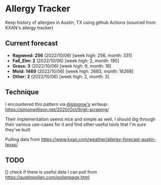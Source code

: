 # Allergy Tracker

Keep history of allergies in Austin, TX using github Actions (sourced from KXAN's allergy tracker)

## Current forecast
<!-- INJECT FORECAST -->
- **Ragweed: 256** (2022/10/06)  [week high: 256, month: 331]
- **Fall_Elm: 2** (2022/10/06)  [week high: 2, month: 190]
- **Grass: 3** (2022/10/06)  [week high: 9, month: 18]
- **Mold: 1469** (2022/10/06)  [week high: 2683, month: 16268]
- **Other: 2** (2022/10/06)  [week high: 2, month: 3]
<!-- END INJECT FORECAST -->

## Technique

I encountered this pattern via [@simonw's](https://github.com/simonw) writeup: https://simonwillison.net/2020/Oct/9/git-scraping/

Their implementation seems nice and simple as well, I should dig through their various use-cases for it and find other useful tools that I'm sure they've built

Pulling data from https://www.kxan.com/weather/allergy-forecast-austin-texas/

## TODO

[] check if there is useful data I can pull from https://austinpollen.com/pollenpage.html
